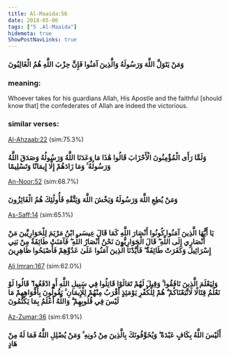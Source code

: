 ```yaml
---
title: Al-Maaida:56
date: 2018-05-06
tags: ["5 .Al-Maaida"]
hidemeta: true 
ShowPostNavLinks: true 
---
```

### وَمَنْ يَتَوَلَّ اللَّهَ وَرَسُولَهُ وَالَّذِينَ آمَنُوا فَإِنَّ حِزْبَ اللَّهِ هُمُ الْغَالِبُونَ
### meaning: 
Whoever takes for his guardians Allah, His Apostle and the faithful [should know that] the confederates of Allah are indeed the victorious.
### similar verses: 

[Al-Ahzaab:22](/33/22) (sim:75.3%)

### وَلَمَّا رَأَى الْمُؤْمِنُونَ الْأَحْزَابَ قَالُوا هَٰذَا مَا وَعَدَنَا اللَّهُ وَرَسُولُهُ وَصَدَقَ اللَّهُ وَرَسُولُهُ ۚ وَمَا زَادَهُمْ إِلَّا إِيمَانًا وَتَسْلِيمًا

[An-Noor:52](/24/52) (sim:68.7%)

### وَمَنْ يُطِعِ اللَّهَ وَرَسُولَهُ وَيَخْشَ اللَّهَ وَيَتَّقْهِ فَأُولَٰئِكَ هُمُ الْفَائِزُونَ

[As-Saff:14](/61/14) (sim:65.1%)

### يَا أَيُّهَا الَّذِينَ آمَنُوا كُونُوا أَنْصَارَ اللَّهِ كَمَا قَالَ عِيسَى ابْنُ مَرْيَمَ لِلْحَوَارِيِّينَ مَنْ أَنْصَارِي إِلَى اللَّهِ ۖ قَالَ الْحَوَارِيُّونَ نَحْنُ أَنْصَارُ اللَّهِ ۖ فَآمَنَتْ طَائِفَةٌ مِنْ بَنِي إِسْرَائِيلَ وَكَفَرَتْ طَائِفَةٌ ۖ فَأَيَّدْنَا الَّذِينَ آمَنُوا عَلَىٰ عَدُوِّهِمْ فَأَصْبَحُوا ظَاهِرِينَ

[Ali Imran:167](/3/167) (sim:62.0%)

### وَلِيَعْلَمَ الَّذِينَ نَافَقُوا ۚ وَقِيلَ لَهُمْ تَعَالَوْا قَاتِلُوا فِي سَبِيلِ اللَّهِ أَوِ ادْفَعُوا ۖ قَالُوا لَوْ نَعْلَمُ قِتَالًا لَاتَّبَعْنَاكُمْ ۗ هُمْ لِلْكُفْرِ يَوْمَئِذٍ أَقْرَبُ مِنْهُمْ لِلْإِيمَانِ ۚ يَقُولُونَ بِأَفْوَاهِهِمْ مَا لَيْسَ فِي قُلُوبِهِمْ ۗ وَاللَّهُ أَعْلَمُ بِمَا يَكْتُمُونَ

[Az-Zumar:36](/39/36) (sim:61.9%)

### أَلَيْسَ اللَّهُ بِكَافٍ عَبْدَهُ ۖ وَيُخَوِّفُونَكَ بِالَّذِينَ مِنْ دُونِهِ ۚ وَمَنْ يُضْلِلِ اللَّهُ فَمَا لَهُ مِنْ هَادٍ
